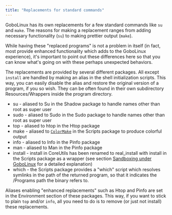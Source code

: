 ```yaml
---
title: "Replacements for standard commands"
---
```


GoboLinux has its own replacements for a few standard commands like `su` and
`make`. The reasons for making a replacement ranges from adding necessary
functionality (`su`) to making prettier output (`make`).

While having these "replaced programs" is not a problem in itself (in fact, most
provide enhanced functionality which adds to the GoboLinux experience), it's
important to point out these differences here so that you can know what's going
on with these perhaps unexpected behaviors.

The replacements are provided by several different packages. All except
`install` are handled by making an alias in the shell initialization scripts.
This way, you can easily disable the alias and restore the original version of a
program, if you so wish. They can be often found in their own subdirectory
Resources/Wrappers inside the program directory.

-   su - aliased to Su in the Shadow package to handle names other than root as
    super user
-   sudo - aliased to Sudo in the Sudo package to handle names other than root
    as super user
-   top - aliased to htop in the Htop package
-   make - aliased to [`ColorMake`](/Commands/ColorMake) in the Scripts package
    to produce colorful output
-   info - aliased to Info in the Pinfo package
-   man - aliased to Man in the Pinfo package
-   install - install in CoreUtils has been renamed to real_install with install
    in the Scripts package as a wrapper (see section
    [Sandboxing under GoboLinux](/Documentation/Sandboxing-under-GoboLinux/) for
    a detailed explanation)
-   which - the Scripts package provides a "which" script which resolves
    symlinks in the path of the returned program, so that it indicates the
    /Programs path the binary refers to.

Aliases enabling "enhanced replacements" such as Htop and Pinfo are set in the
Environment section of these packages. This way, if you want to stick to plain
`top` and/or `info`, all you need to do is to remove (or just not install) these
replacements.
